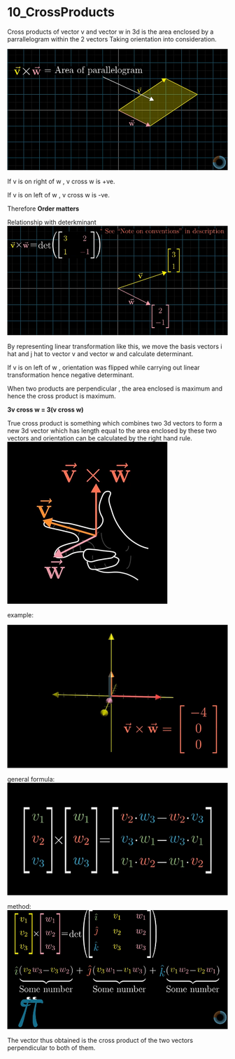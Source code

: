 # 10_CrossProducts

Cross products of vector v and vector w in 3d is the area enclosed by a parrallelogram within the 2 vectors Taking orientation into consideration.

![cp2](cp1.png)

If v is on right of w , v cross w is +ve.

If v is on left of w , v cross w is -ve.

Therefore **Order matters**

Relationship with deterkminant
![cp2](cp2.png)

By representing linear transformation like this, we move the basis vectors i hat and j hat to vector v and vector w and calculate determinant.

If v is on left of w , orientation was flipped while carrying out linear transformation hence negative determinant.

When two products are perpendicular , the area enclosed is maximum and hence the cross product is maximum.

**3v cross w = 3(v cross w)**

True cross product is something which combines two 3d vectors to form a new 3d vector which has length equal to the area enclosed by these two vectors and orientation can be calculated by the right hand rule.
![cp3](cp3.png)

example:

![cp5](cp4.png)

general formula:
![cp5](cp5.png)

method:
![cp5](cp6.png)

The vector thus obtained is the cross product of the two vectors perpendicular to both of them.

